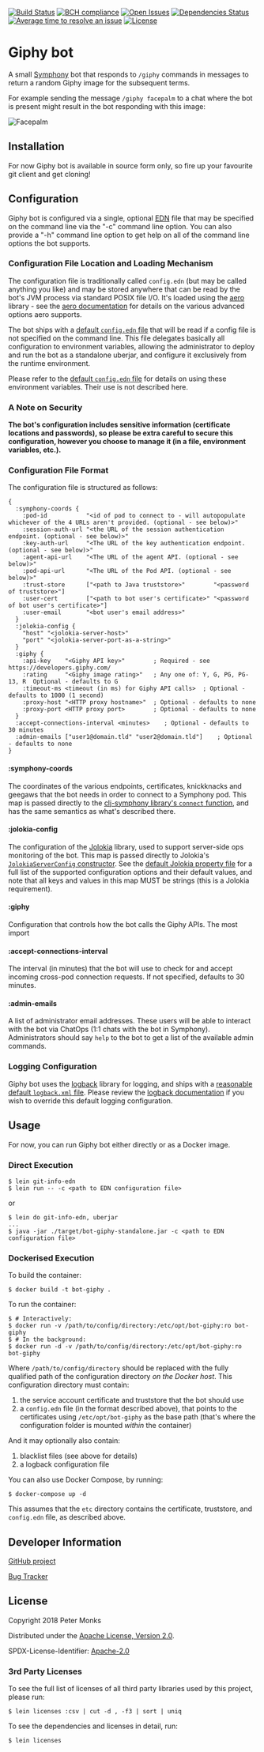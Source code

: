 [![Build Status](https://travis-ci.org/pmonks/bot-giphy.svg?branch=master)](https://travis-ci.org/pmonks/bot-giphy)
[![BCH compliance](https://bettercodehub.com/edge/badge/pmonks/bot-giphy?branch=master)](https://bettercodehub.com/)
[![Open Issues](https://img.shields.io/github/issues/pmonks/bot-giphy.svg)](https://github.com/pmonks/bot-giphy/issues)
[![Dependencies Status](https://versions.deps.co/pmonks/bot-giphy/status.svg)](https://versions.deps.co/pmonks/bot-giphy)
[![Average time to resolve an issue](http://isitmaintained.com/badge/resolution/pmonks/bot-giphy.svg)](http://isitmaintained.com/project/pmonks/bot-giphy "Average time to resolve an issue")
[![License](https://img.shields.io/github/license/pmonks/bot-giphy.svg)](https://github.com/pmonks/bot-giphy/blob/master/LICENSE)

# Giphy bot

A small [Symphony](http://www.symphony.com/) bot that responds to `/giphy` commands in messages to return a random Giphy
image for the subsequent terms.

For example sending the message `/giphy facepalm` to a chat where the bot is present might result in the bot responding
with this image:

![Facepalm](https://media2.giphy.com/media/AjYsTtVxEEBPO/giphy.gif)

## Installation

For now Giphy bot is available in source form only, so fire up your favourite git client and get cloning!

## Configuration

Giphy bot is configured via a single, optional [EDN](https://github.com/edn-format/edn) file that may be specified on the
command line via the "-c" command line option.  You can also provide a "-h" command line option to get help on all of the
command line options the bot supports.

### Configuration File Location and Loading Mechanism

The configuration file is traditionally called `config.edn` (but may be called anything you like) and may be stored anywhere
that can be read by the bot's JVM process via standard POSIX file I/O.  It's loaded using the [aero](https://github.com/juxt/aero)
library - see the [aero documentation](https://github.com/juxt/aero/blob/master/README.md) for details on the various advanced
options aero supports.

The bot ships with a [default `config.edn` file](https://github.com/pmonks/bot-giphy/blob/master/resources/config.edn)
that will be read if a config file is not specified on the command line.  This file delegates basically all configuration to
environment variables, allowing the administrator to deploy and run the bot as a standalone uberjar, and configure it exclusively
from the runtime environment.

Please refer to the [default `config.edn` file](https://github.com/pmonks/bot-giphy/blob/master/resources/config.edn)
for details on using these environment variables.  Their use is not described here.

### A Note on Security

**The bot's configuration includes sensitive information (certificate locations and passwords), so please be extra careful
to secure this configuration, however you choose to manage it (in a file, environment variables, etc.).**

### Configuration File Format

The configuration file is structured as follows:

```edn
{
  :symphony-coords {
    :pod-id           "<id of pod to connect to - will autopopulate whichever of the 4 URLs aren't provided. (optional - see below)>"
    :session-auth-url "<the URL of the session authentication endpoint. (optional - see below)>"
    :key-auth-url     "<The URL of the key authentication endpoint. (optional - see below)>"
    :agent-api-url    "<The URL of the agent API. (optional - see below)>"
    :pod-api-url      "<The URL of the Pod API. (optional - see below)>"
    :trust-store      ["<path to Java truststore>"        "<password of truststore>"]
    :user-cert        ["<path to bot user's certificate>" "<password of bot user's certificate>"]
    :user-email       "<bot user's email address>"
  }
  :jolokia-config {
    "host" "<jolokia-server-host>"
    "port" "<jolokia-server-port-as-a-string>"
  }
  :giphy {
    :api-key    "<Giphy API key>"        ; Required - see https://developers.giphy.com/
    :rating     "<Giphy image rating>"   ; Any one of: Y, G, PG, PG-13, R  Optional - defaults to G
    :timeout-ms <timeout (in ms) for Giphy API calls>  ; Optional - defaults to 1000 (1 second)
    :proxy-host "<HTTP proxy hostname>"  ; Optional - defaults to none
    :proxy-port <HTTP proxy port>        ; Optional - defaults to none
  }
  :accept-connections-interval <minutes>    ; Optional - defaults to 30 minutes
  :admin-emails ["user1@domain.tld" "user2@domain.tld"]    ; Optional - defaults to none
}
```

#### :symphony-coords

The coordinates of the various endpoints, certificates, knickknacks and geegaws that the bot needs in order to connect to a
Symphony pod.  This map is passed directly to the
[clj-symphony library's `connect` function](https://symphonyoss.github.io/clj-symphony/clj-symphony.connect.html#var-connect),
and has the same semantics as what's described there.

#### :jolokia-config

The configuration of the [Jolokia](https://jolokia.org/) library, used to support server-side ops monitoring of the bot.
This map is passed directly to Jolokia's [`JolokiaServerConfig` constructor](https://github.com/rhuss/jolokia/blob/master/agent/jvm/src/main/java/org/jolokia/jvmagent/JolokiaServerConfig.java#L92).
See the [default Jolokia property file](https://github.com/rhuss/jolokia/blob/master/agent/jvm/src/main/resources/default-jolokia-agent.properties)
for a full list of the supported configuration options and their default values, and note that all
keys and values in this map MUST be strings (this is a Jolokia requirement).

#### :giphy

Configuration that controls how the bot calls the Giphy APIs.  The most import

#### :accept-connections-interval

The interval (in minutes) that the bot will use to check for and accept incoming cross-pod connection requests.  If not
specified, defaults to 30 minutes.

#### :admin-emails

A list of administrator email addresses.  These users will be able to interact with the bot via ChatOps (1:1 chats with the bot
in Symphony).  Administrators should say `help` to the bot to get a list of the available admin commands.

### Logging Configuration

Giphy bot uses the [logback](https://logback.qos.ch/) library for logging, and ships with a
[reasonable default `logback.xml` file](https://github.com/pmonks/bot-giphy/blob/master/resources/logback.xml).
Please review the [logback documentation](https://logback.qos.ch/manual/configuration.html#configFileProperty) if you
wish to override this default logging configuration.

## Usage

For now, you can run Giphy bot either directly or as a Docker image.

### Direct Execution

```
$ lein git-info-edn
$ lein run -- -c <path to EDN configuration file>
```

or

```
$ lein do git-info-edn, uberjar
...
$ java -jar ./target/bot-giphy-standalone.jar -c <path to EDN configuration file>
```

### Dockerised Execution

To build the container:

```
$ docker build -t bot-giphy .
```

To run the container:

```
$ # Interactively:
$ docker run -v /path/to/config/directory:/etc/opt/bot-giphy:ro bot-giphy
$ # In the background:
$ docker run -d -v /path/to/config/directory:/etc/opt/bot-giphy:ro bot-giphy
```

Where `/path/to/config/directory` should be replaced with the fully qualified path of the configuration directory
_on the Docker host_.  This configuration directory must contain:

 1. the service account certificate and truststore that the bot should use
 2. a `config.edn` file (in the format described above), that points to the certificates using `/etc/opt/bot-giphy` as the base path (that's where the configuration folder is mounted _within_ the container)

 And it may optionally also contain:
 1. blacklist files (see above for details)
 2. a logback configuration file

You can also use Docker Compose, by running:

```
$ docker-compose up -d
```

This assumes that the `etc` directory contains the certificate, truststore, and `config.edn` file, as described above.

## Developer Information

[GitHub project](https://github.com/pmonks/bot-giphy)

[Bug Tracker](https://github.com/pmonks/bot-giphy/issues)

<!--
### Branching Structure

This project has two permanent branches called `master` and `dev`.  `master` is a
[GitHub protected branch](https://help.github.com/articles/about-protected-branches/) and cannot be pushed to directly -
all pushes (from project team members) and pull requests (from the wider community) must be made against the `dev`
branch.  The project team will periodically merge outstanding changes from `dev` to `master`.

All commits to the `dev` branch automatically trigger redeployment of the instance of the bot that's configured to run against the
[Foundation's Open Developer Platform (ODP)](https://symphonyoss.atlassian.net/wiki/spaces/FM/pages/37847084/Open+Developer+Platform).
All commits to the `master` branch automatically trigger redeployment of the instance of the bot that's configured to run
against [the Foundation's production pod](https://foundation.symphony.com/).
-->

## License

Copyright 2018 Peter Monks

Distributed under the [Apache License, Version 2.0](http://www.apache.org/licenses/LICENSE-2.0).

SPDX-License-Identifier: [Apache-2.0](https://spdx.org/licenses/Apache-2.0)

### 3rd Party Licenses

To see the full list of licenses of all third party libraries used by this project, please run:

```shell
$ lein licenses :csv | cut -d , -f3 | sort | uniq
```

To see the dependencies and licenses in detail, run:

```shell
$ lein licenses
```

